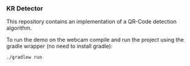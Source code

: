 ### KR Detector

This repository contains an implementation of a QR-Code detection 
algorithm.

To run the demo on the webcam compile and run the project 
using the gradle wrapper (no need to install gradle):
```
./gradlew run
```
